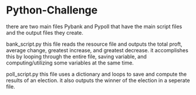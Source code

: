 # Python-Challenge

there are two main files Pybank and Pypoll that have the main script files and the output files they create.

bank_script.py
this file reads the resource file and outputs the total proft, average change, greatest increase, and greatest decrease. it accomplishes this by looping through the entire file, saving variable, and computing/utilizing some variables at the same time.

poll_script.py
this file uses a dictionary and loops to save and compute the results of an election. it also outputs the winner of the election in a seperate file.
